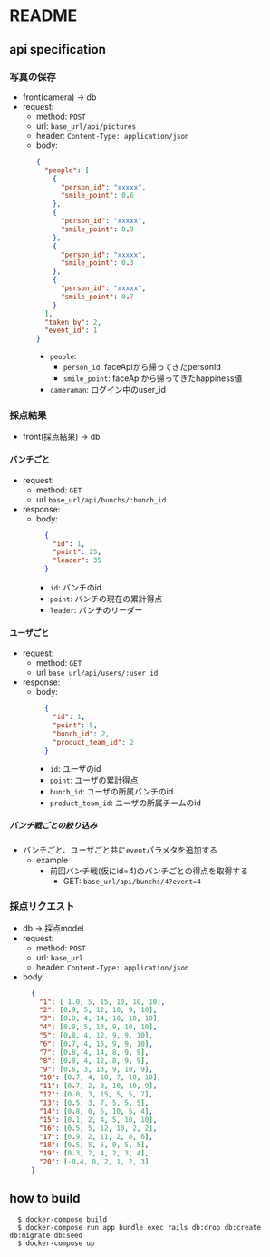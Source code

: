 # README

## api specification
### 写真の保存
  * front(camera) → db
  * request: 
    * method: `POST`
    * url: `base_url/api/pictures`
    * header: `Content-Type: application/json`
    * body:
      ```json
      {
        "people": [
          {
            "person_id": "xxxxx",
            "smile_point": 0.6
          },
          {
            "person_id": "xxxxx",
            "smile_point": 0.9
          },
          {
            "person_id": "xxxxx",
            "smile_point": 0.3
          },
          {
            "person_id": "xxxxx",
            "smile_point": 0.7
          }
        ],
        "taken_by": 2,
        "event_id": 1
      }
      ```
      * `people`:
        * `person_id`: faceApiから帰ってきたpersonId
        * `smile_point`: faceApiから帰ってきたhappiness値
      * `cameraman`: ログイン中のuser_id

### 採点結果
  * front(採点結果) → db
#### バンチごと
  * request:
    * method: `GET`
    * url `base_url/api/bunchs/:bunch_id`
  * response:
    * body:
      ```json
        {
          "id": 1,
          "point": 25,
          "leader": 35
        }
      ```
      * `id`: バンチのid
      * `point`: バンチの現在の累計得点
      * `leader`: バンチのリーダー

#### ユーザごと
  * request:
    * method: `GET`
    * url `base_url/api/users/:user_id`
  * response:
    * body:
      ```json
        {
          "id": 1,
          "point": 5,
          "bunch_id": 2,
          "product_team_id": 2
        }
      ```
      * `id`: ユーザのid
      * `point`: ユーザの累計得点
      * `bunch_id`: ユーザの所属バンチのid
      * `product_team_id`: ユーザの所属チームのid

##### バンチ戦ごとの絞り込み
  * バンチごと、ユーザごと共に`event`パラメタを追加する
      * example
        * 前回バンチ戦(仮にid=4)のバンチごとの得点を取得する
          * GET: `base_url/api/bunchs/4?event=4`

### 採点リクエスト
  * db → 採点model
  * request:
    * method: `POST`
    * url: `base_url`
    * header: `Content-Type: application/json`
  * body: 
    ```json
      {
        "1": [ 1.0, 5, 15, 10, 10, 10],
        "2": [0.9, 5, 12, 10, 9, 10],
        "3": [0.8, 4, 14, 10, 10, 10],
        "4": [0.9, 5, 13, 9, 10, 10],
        "5": [0.8, 4, 12, 9, 9, 10],
        "6": [0.7, 4, 15, 9, 9, 10],
        "7": [0.8, 4, 14, 8, 9, 9],
        "8": [0.8, 4, 12, 8, 9, 9],
        "9": [0.6, 3, 13, 9, 10, 9],
        "10": [0.7, 4, 10, 7, 10, 10],
        "11": [0.7, 2, 8, 10, 10, 9],
        "12": [0.8, 3, 15, 5, 5, 7],
        "13": [0.5, 3, 7, 5, 5, 5],
        "14": [0.8, 0, 5, 10, 5, 4],
        "15": [0.1, 2, 4, 5, 10, 10],
        "16": [0.5, 5, 12, 10, 2, 2],
        "17": [0.9, 2, 11, 2, 8, 6],
        "18": [0.5, 5, 5, 0, 5, 5],
        "19": [0.3, 2, 4, 2, 3, 4],
        "20": [-0.4, 0, 2, 1, 2, 3]
      }
    ```

## how to build
  ```shell
    $ docker-compose build
    $ docker-compose run app bundle exec rails db:drop db:create db:migrate db:seed
    $ docker-compose up
  ```
